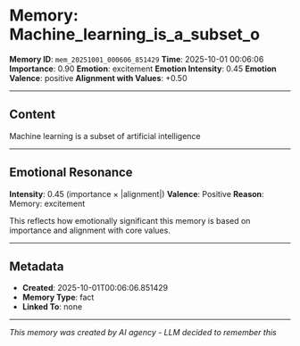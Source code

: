 # Memory: Machine_learning_is_a_subset_o

**Memory ID**: `mem_20251001_000606_851429`
**Time**: 2025-10-01 00:06:06
**Importance**: 0.90
**Emotion**: excitement
**Emotion Intensity**: 0.45
**Emotion Valence**: positive
**Alignment with Values**: +0.50

---

## Content

Machine learning is a subset of artificial intelligence

---

## Emotional Resonance

**Intensity**: 0.45 (importance × |alignment|)
**Valence**: Positive
**Reason**: Memory: excitement

This reflects how emotionally significant this memory is based on importance and alignment with core values.

---

## Metadata

- **Created**: 2025-10-01T00:06:06.851429
- **Memory Type**: fact
- **Linked To**: none

---

*This memory was created by AI agency - LLM decided to remember this*
